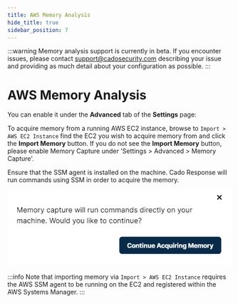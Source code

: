```yaml
---
title: AWS Memory Analysis
hide_title: true
sidebar_position: 7
---
```


:::warning
Memory analysis support is currently in beta. If you encounter issues, please contact support@cadosecurity.com describing your issue and providing as much detail about your configuration as possible.
:::

# AWS Memory Analysis
You can enable it under the **Advanced** tab of the **Settings** page:

To acquire memory from a running AWS EC2 instance, browse to `Import > AWS EC2 Instance` find the EC2 you wish to acquire memory from and click the  **Import Memory** button.  If you do not see the **Import Memory** button, please enable Memory Capture under 'Settings > Advanced > Memory Capture'.

Ensure that the SSM agent is installed on the machine. Cado Response will run commands using SSM in order to acquire the memory.

![AWS Memory](/img/aws-memory.png)

:::info 
Note that importing memory via `Import > AWS EC2 Instance` requires the AWS SSM agent to be running on the EC2 and registered within the AWS Systems Manager.
:::

